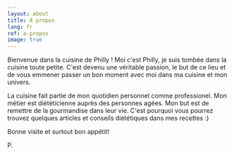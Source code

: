 ```yaml
---
layout: about
title: À propos
lang: fr
ref: a-propos
image: true
---
```


Bienvenue dans la cuisine de Philly !
Moi c'est Philly, je suis tombée dans la cuisine toute petite.
 C'est devenu une véritable passion, le but de ce lieu et de vous emmener passer un bon moment avec moi dans ma cuisine et mon univers. 
 
 La cuisine fait partie de mon quotidien personnel comme professionel. Mon métier est diététicienne auprès des personnes agées. Mon but est de remettre de la gourmandise dans leur vie. C'est pourquoi vous pourrez trouvez quelques articles et conseils diététiques dans mes recettes :) 

Bonne visite et surtout bon appétit!

P.